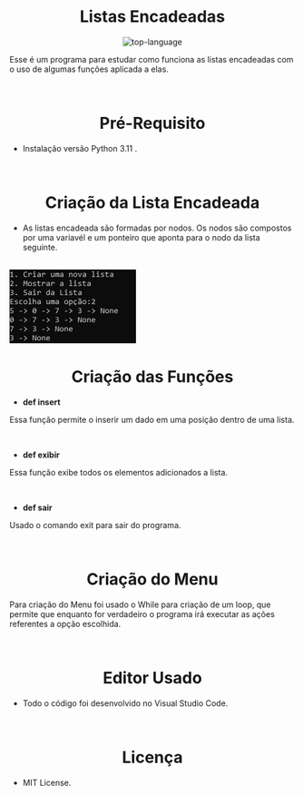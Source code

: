 <h1 align="center">Listas Encadeadas</h1>

<p align="center" display="inline-block">

<img src="https://img.shields.io/badge/Python-14354C?style=for-the-badge&logo=python&logoColor=green" alt="top-language"/> 

  </p>

<p>Esse é um programa para estudar como funciona as listas encadeadas com o uso de algumas funções aplicada a elas.</p><br>

<h1 align="center">Pré-Requisito</h1>

- Instalação versão Python 3.11 .

<br>

<h1 align="center"> Criação da Lista Encadeada</h1>

-  As listas encadeada são formadas por nodos. Os nodos são compostos por uma variavél  e um ponteiro  que aponta para o nodo da lista seguinte. <br><br>

<img src="Imagens/list.jpg">


<h1 align="center"> Criação das Funções</h1>

- **def insert** 

 <p> Essa função permite o inserir um dado em uma posição dentro de uma lista. </p><br>
 

-  **def exibir**

 <p>Essa função exibe todos os elementos adicionados a lista.</p><br>


-  **def sair**

<p> Usado o comando exit para sair do programa.</p><br>

<h1 align="center"> Criação do Menu</h1>

<p> Para criação do Menu foi usado o While para criação de um  loop, que permite que  enquanto  for verdadeiro o programa irá executar as ações referentes a opção escolhida. </p>

<br>

<h1 align="center">Editor Usado</h1>

- Todo o código foi desenvolvido no Visual Studio Code.

<br>


<h1 align="center">Licença</h1>

- MIT License.

<br>
